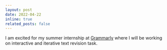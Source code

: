 ```yaml
---
layout: post
date: 2022-04-22
inline: true
related_posts: false
---
```

I am excited for my summer internship at [Grammarly](https://www.grammarly.com/) where I will be working on interactive and iterative text revision task.